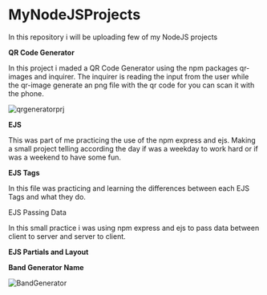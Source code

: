 # MyNodeJSProjects
In this repository i will be uploading few of my NodeJS projects


**QR Code Generator**

In this project i maded a QR Code Generator using the npm packages qr-images and inquirer. The inquirer is reading the input from the user while the qr-image generate an png file with the qr code for you can scan it with the phone.


![qrgeneratorprj](https://github.com/Elswee13/MyNodeJSProjects/assets/77897104/3d247373-69c6-416b-9b7e-c29655341433)

**EJS**


This was part of me practicing the use of  the npm express and ejs. Making a small project telling according the day if was a weekday to work hard or if was a weekend to have some fun.

**EJS Tags**

In this file was practicing and learning the differences between each EJS Tags and what they do.

EJS Passing Data

In this small practice i was using npm express and ejs to pass data between client to server and server to client.

**EJS Partials and Layout**



**Band Generator Name**


![BandGenerator](https://github.com/Elswee13/MyNodeJSProjects/assets/77897104/4c299829-821e-4171-9afa-b18fafb8edb6)
